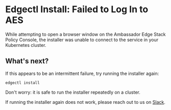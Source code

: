 # Edgectl Install: Failed to Log In to AES

While attempting to open a browser window on the Ambassador Edge Stack Policy Console, the installer was unable to connect to the service in your Kubernetes cluster.

## What's next?

If this appears to be an intermittent failure, try running the installer again:

```shell
edgectl install
```

Don't worry: it is safe to run the installer repeatedly on a cluster.

If running the installer again does not work, please reach out to us on [Slack](http://d6e.co/slack).
